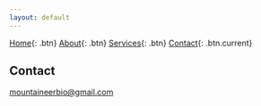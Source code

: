 ```yaml
---
layout: default 
---
```


[Home](index.html){: .btn}
[About](about.html){: .btn}
[Services](services.html){: .btn}
[Contact](contact.html){: .btn.current}

## Contact

[mountaineerbio@gmail.com](mailto:mountaineerbio@gmail.com)


